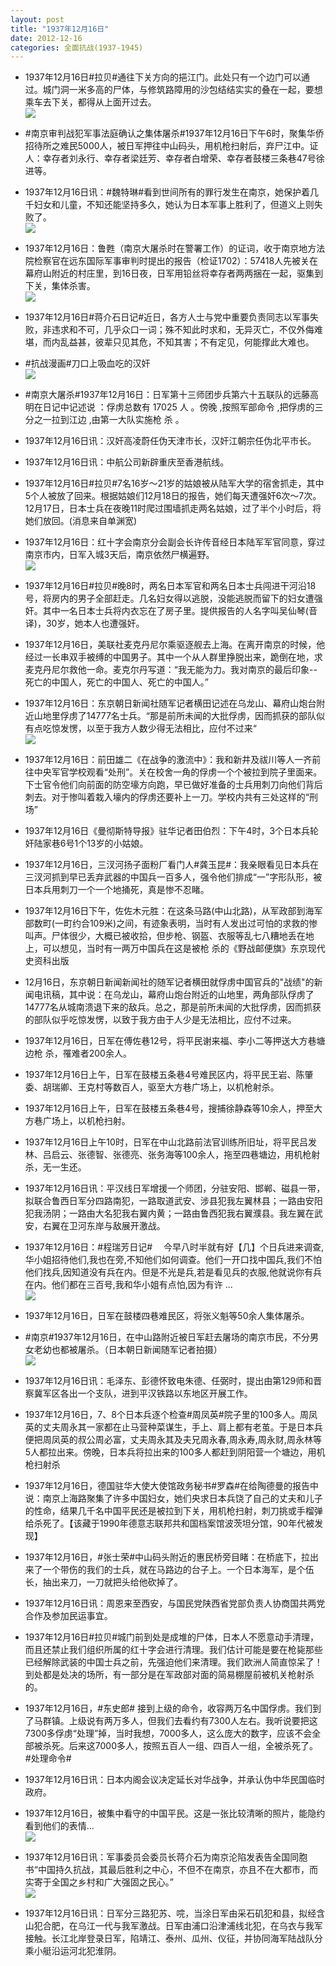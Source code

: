 ```yaml
---
layout: post
title: "1937年12月16日"
date: 2012-12-16
categories: 全面抗战(1937-1945)
---
```


<meta name="referrer" content="no-referrer" />

- 1937年12月16日#拉贝#通往下关方向的挹江门。此处只有一个边门可以通过。城门洞一米多高的尸体，与修筑路障用的沙包结结实实的叠在一起，要想乘车去下关，都得从上面开过去。 <br/><img src="https://ww4.sinaimg.cn/large/aca367d8jw1dzwi7ml41lj.jpg" />

- #南京审判战犯军事法庭确认之集体屠杀#1937年12月16日下午6时，聚集华侨招待所之难民5000人，被日军押往中山码头，用机枪扫射后，弃尸江中。证人：幸存者刘永行、幸存者梁廷芳、幸存者白增荣、幸存者鼓楼三条巷47号徐进等。 

- 1937年12月16日讯：#魏特琳#看到世间所有的罪行发生在南京，她保护着几千妇女和儿童，不知还能坚持多久，她认为日本军事上胜利了，但道义上则失败了。 <br/><img src="https://ww2.sinaimg.cn/large/aca367d8jw1dzvxuita5xj.jpg" />

- 1937年12月16日：鲁甦（南京大屠杀时在警署工作）的证词，收于南京地方法院检察官在远东国际军事审判时提出的报告（检证1702）：57418人先被关在幕府山附近的村庄里，到16日夜，日军用铅丝将幸存者两两捆在一起，驱集到下关，集体杀害。 <br/><img src="https://ww2.sinaimg.cn/large/aca367d8jw1dzvwz90nbxj.jpg" />

- 1937年12月16日#蒋介石日记#近日，各方人士与党中重要负责同志以军事失败，非违求和不可，几乎众口一词；殊不知此时求和，无异灭亡，不仅外侮难堪，而内乱益甚，彼辈只见其危，不知其害；不有定见，何能撑此大难也。 

- #抗战漫画#刀口上吸血吃的汉奸 <br/><img src="https://ww2.sinaimg.cn/large/aca367d8jw1dzvudguz32j.jpg" />

- #南京大屠杀#1937年12月16日：日军第十三师团步兵第六十五联队的远藤高明在日记中记述说 ：俘虏总数有 17025 人 。傍晚 ,按照军部命令 ,把俘虏的三分之一拉到江边 ,由第一大队实施枪 杀 。 

- 1937年12月16日讯：汉奸高凌蔚任伪天津市长，汉奸江朝宗任伪北平市长。 

- 1937年12月16日讯：中航公司新辟重庆至香港航线。 

- 1937年12月16日#拉贝#7名16岁～21岁的姑娘被从陆军大学的宿舍抓走，其中5个人被放了回来。根据姑娘们12月18日的报告，她们每天遭强奸6次～7次。12月17日，日本士兵在夜晚11时爬过围墙抓走两名姑娘，过了半个小时后，将她们放回。(消息来自单渊宽) 

- 1937年12月16日：红十字会南京分会副会长许传音经日本陆军军官同意，穿过南京市内，日军入城3天后，南京依然尸横遍野。 <br/><img src="https://ww2.sinaimg.cn/large/aca367d8jw1dzvp5zgturj.jpg" />

- 1937年12月16日#拉贝#晚8时，两名日本军官和两名日本士兵闯进干河沿18号，将房内的男子全部赶走。几名妇女得以逃脱，没能逃脱而留下的妇女遭强奸。其中一名日本士兵将内衣忘在了房子里。提供报告的人名字叫吴仙琴(音译)，30岁，她本人也遭强奸。 

- 1937年12月16日，美联社麦克丹尼尔乘驱逐舰去上海。在离开南京的时候，他经过一长串双手被缚的中国男子。其中一个从人群里挣脱出来，跪倒在地，求麦克丹尼尔救他一命。麦克尔丹写道：“我无能为力。我对南京的最后印象--死亡的中国人，死亡的中国人、死亡的中国人。” 

- 1937年12月16日：东京朝日新闻社随军记者横田记述在乌龙山、幕府山炮台附近山地里俘虏了14777名士兵。“那是前所未闻的大批俘虏，因而抓获的部队似有点吃惊发愣，以至于我方人数少得无法相比，应付不过来“ <br/><img src="https://ww2.sinaimg.cn/large/aca367d8jw1dzvnfjvzebj.jpg" />

- 1937年12月16日：前田雄二《在战争的激流中》：我和新井及祓川等人一齐前往中央军官学校观看“处刑”。关在校舍一角的俘虏一个个被拉到院子里面来。下士官令他们向前面的防空壕方向跑，早已做好准备的士兵用刺刀向他们背后刺去。对于惨叫着栽入壕内的俘虏还要补上一刀。学校内共有三处这样的“刑场” 

- 1937年12月16日《曼彻斯特导报》驻华记者田伯烈：下午4时，3个日本兵轮奸陆家巷6号1个13岁的小姑娘。 

- 1937年12月16日，三汊河扬子面粉厂看门人#龚玉昆#：我亲眼看见日本兵在三汊河抓到早已丢弃武器的中国兵一百多人，强令他们排成“一”字形队形，被日本兵用刺刀一个一个地捅死，真是惨不忍睹。 

- 1937年12月16日下午，佐佐木元胜：在这条马路(中山北路)，从军政部到海军部数町(一町约合109米)之间，有迹象表明，当时有人发出过可怕的求救的惨叫声。尸体很少，大概已被收拾，但步枪、钢盔、衣服等乱七八糟地丢在地上，可以想见，当时有一两万中国兵在这是被枪 杀的《野战邮便旗》东京现代史资科出版 

- 12月16日，东京朝日新闻新闻社的随军记者横田就俘虏中国官兵的"战绩"的新闻电讯稿，其中说：在乌龙山，幕府山炮台附近的山地里，两角部队俘虏了14777名从城南溃退下来的敌兵。总之，那是前所未闻的大批俘虏，因而抓获的部队似乎吃惊发愣，以致于我方由于人少是无法相比，应付不过来。 

- 1937年12月16日，日军在傅佐巷12号，将平民谢来福、李小二等押送大方巷塘边枪 杀，罹难者200余人。 

- 1937年12月16日上午，日军在鼓楼五条巷4号难民区内，将平民王岩、陈肇委、胡瑞卿、王克村等数百人，驱至大方巷广场上，以机枪射杀。 

- 1937年12月16日上午，日军在鼓楼五条巷4号，搜捕徐静森等10余人，押至大方巷广场上，以机枪扫射。 

- 1937年12月16日上午10时，日军在中山北路前法官训练所旧址，将平民吕发林、吕启云、张德智、张德亮、张务海等100余人，拖至四巷塘边，用机枪射杀，无一生还。 

- 1937年12月16日讯：平汉线日军增援一个师团，分驻安阳、邯郸、磁县一带，拟联合鲁西日军分四路南犯，一路取道武安、涉县犯我左翼林县；一路由安阳犯我汤阴；一路由大名犯我右翼内黄；一路由鲁西犯我右翼濮县。我左翼在武安，右翼在卫河东岸与敌展开激战。 

- 1937年12月16日：#程瑞芳日记# 　今早八时半就有好【几】个日兵进来调查,华小姐招待他们,我也在旁,不知他们如何调查。他们一开口找中国兵,我们不怕他们找兵,因知道没有兵在内。但是不光是兵,若是看见兵的衣服,他就说你有兵在内。他们都在三百号,我和华小姐有点怕,因为有许 ...  <br/><img src="https://ww3.sinaimg.cn/large/aca367d8jw1dzvfn0a0r4j.jpg" />

- 1937年12月16日，日军在鼓楼四巷难民区，将张义魁等50余人集体屠杀。 

- #南京#1937年12月16日，在中山路附近被日军赶去屠场的南京市民，不分男女老幼也都被屠杀。（日本朝日新闻随军记者拍摄） <br/><img src="https://ww2.sinaimg.cn/large/aca367d8jw1dzvebtr8bcj.jpg" />

- 1937年12月16日讯：毛泽东、彭德怀致电朱德、任弼时，提出由第129师和晋察冀军区各出一个支队，进到平汉铁路以东地区开展工作。 

- 1937年12月16日，7、8个日本兵逐个检查#周凤英#院子里的100多人。周凤英的丈夫周永其一家都在止马营种菜谋生，手上、肩上都有老茧。于是日本兵便把周凤英的叔公周必富，丈夫周永其及夫兄周永春,周永寿,周永财,周永林等5人都拉出来。傍晚，日本兵将拉出来的100多人都赶到阴阳营一个塘边，用机枪扫射杀 

- 1937年12月16日，德国驻华大使大使馆政务秘书#罗森#在给陶德曼的报告中说：南京上海路聚集了许多中国妇女，她们央求日本兵饶了自己的丈夫和儿子的性命，结果几千名中国平民还是被拉到下关，用机枪扫射，刺刀挑或手榴弹给杀死了。【该藏于1990年德意志联邦共和国档案馆波茨坦分馆，90年代被发现】 

- 1937年12月16日，#张士荣#中山码头附近的惠民桥旁目睹：在桥底下，拉出来了一个带伤的我们的士兵，就在马路边的台子上。一个日本海军，是个伍长，抽出来刀，一刀就把头给他砍掉了。 

- 1937年12月16日讯：周恩来至西安，与国民党陕西省党部负责人协商国共两党合作及参加民运事宜。 

- 1937年12月16日#拉贝#城门前到处是成堆的尸体，日本人不愿意动手清理，而且还禁止我们组织所属的红十字会进行清理。我们估计可能是要在枪毙那些已经解除武装的中国士兵之前，先强迫他们来清理。我们欧洲人简直惊呆了！到处都是处决的场所，有一部分是在军政部对面的简易棚屋前被机关枪射杀的。 

- 1937年12月16日，#东史郎# 接到上级的命令，收容两万名中国俘虏。我们到了马群镇。上级说有两万多人，但我们去看约有7300人左右。我听说要把这7300多俘虏“处理”掉，当时我想，7000多人，这么庞大的数字，应该不会全部被杀死。后来这7000多人，按照五百人一组、四百人一组，全被杀死了。 #处理命令# 

- 1937年12月16日讯：日本内阁会议决定延长对华战争，并承认伪中华民国临时政府。 

- 1937年12月16日，被集中看守的中国平民。这是一张比较清晰的照片，能隐约看到他们的表情... <br/><img src="https://ww1.sinaimg.cn/large/aca367d8jw1dzv7tpy6b5j.jpg" />

- 1937年12月16日讯：军事委员会委员长蒋介石为南京沦陷发表告全国同胞书“中国持久抗战，其最后胜利之中心，不但不在南京，亦且不在大都市，而实寄于全国之乡村和广大强固之民心。” <br/><img src="https://ww2.sinaimg.cn/large/aca367d8jw1dzv6yg4euhj.jpg" />

- 1937年12月16日讯：日军分三路犯苏、唍，当涂日军由采石矶犯和县，拟经含山犯合肥，在乌江一代与我军激战。日军由浦口沿津浦线北犯，在乌衣与我军接触。长江北岸登录日军，陷靖江、泰州、瓜州、仪征，并协同海军陆战队分乘小艇沿运河北犯淮阴。 

